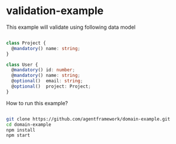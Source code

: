 validation-example
====================================

This example will validate using following data model

```ts

class Project {
  @mandatory() name: string;
}

class User {
  @mandatory() id: number;
  @mandatory() name: string;
  @optional()  email: string;
  @optional()  project: Project;
}
```


How to run this example?

```bash

git clone https://github.com/agentframework/domain-example.git
cd domain-example
npm install
npm start

```

